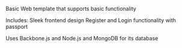 Basic Web template that supports basic functionality

Includes:
Sleek frontend design
Register and Login functionality with passport

Uses Backbone.js and Node.js and MongoDB for its database